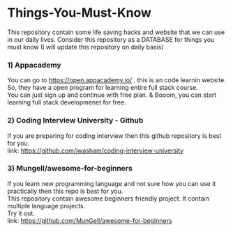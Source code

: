 # Things-You-Must-Know
This repository contain some life saving hacks and website that we can use in our daily lives. Consider this repository as a DATABASE for things you must know 
(I will update this repository on daily basis)

### 1) Appacademy 
You can go to https://open.appacademy.io/ . this is an code learnin website. So, they have a open program for learning entire full stack course. \
You can just sign up and continue with free plan. & Booom, you can start learning full stack developmenet for free.

### 2) Coding Interview University - Github
If you are preparing for coding interview then this github repository is best for you. \
link: https://github.com/jwasham/coding-interview-university

### 3) Mungell/awesome-for-beginners
If you learn new programming language and not sure how you can use it practically then this repo is best for you. \
This repository contain awesome beginners friendly project. It contain multiple language projects. \
Try it out. \
link: https://github.com/MunGell/awesome-for-beginners


